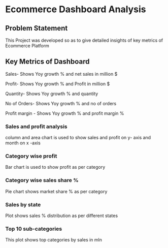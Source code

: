 # Ecommerce Dashboard Analysis


## Problem Statement
This Project was developed so as to give detailed insights of key metrics of Ecommerce Platform 

## Key Metrics of Dashboard
Sales- Shows Yoy growth % and net sales in million $

Profit- Shows Yoy growth % and Profit in million $

Quantity- Shows Yoy growth % and quantity

No of Orders- Shows Yoy growth % and no of orders

Profit margin - Shows Yoy growth % and profit margin %

### Sales and profit analysis
column and area chart is used to show sales and profit on y- axis and month on x -axis

### Category wise profit 
Bar chart is used to show profit as per category

### Category wise sales share %
Pie chart shows market share % as per category

### Sales by state 
Plot shows sales % distribution as per different states 

### Top 10 sub-categories
This plot shows top categories by sales in mln
